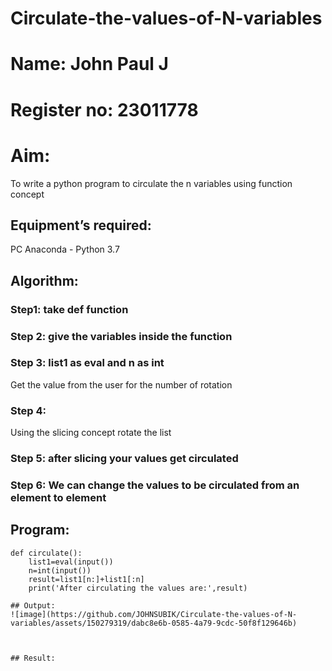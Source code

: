 # Circulate-the-values-of-N-variables
# Name: John Paul J
# Register no: 23011778
# Aim:
To write a python program to circulate the n variables using function concept
## Equipment’s required:
PC
Anaconda - Python 3.7
## Algorithm: 
### Step1: take def function 
### Step 2: give the variables inside the function 
### Step 3: list1 as eval and n as int
Get the value from the user for the number of rotation
### Step 4: 
Using the slicing concept rotate the list

### Step 5: after slicing your values get circulated 
### Step 6: We can change the values to be circulated from an element to element
## Program:
```
def circulate():
    list1=eval(input())
    n=int(input())
    result=list1[n:]+list1[:n]
    print('After circulating the values are:',result) 

## Output:
![image](https://github.com/JOHNSUBIK/Circulate-the-values-of-N-variables/assets/150279319/dabc8e6b-0585-4a79-9cdc-50f8f129646b)



## Result:
